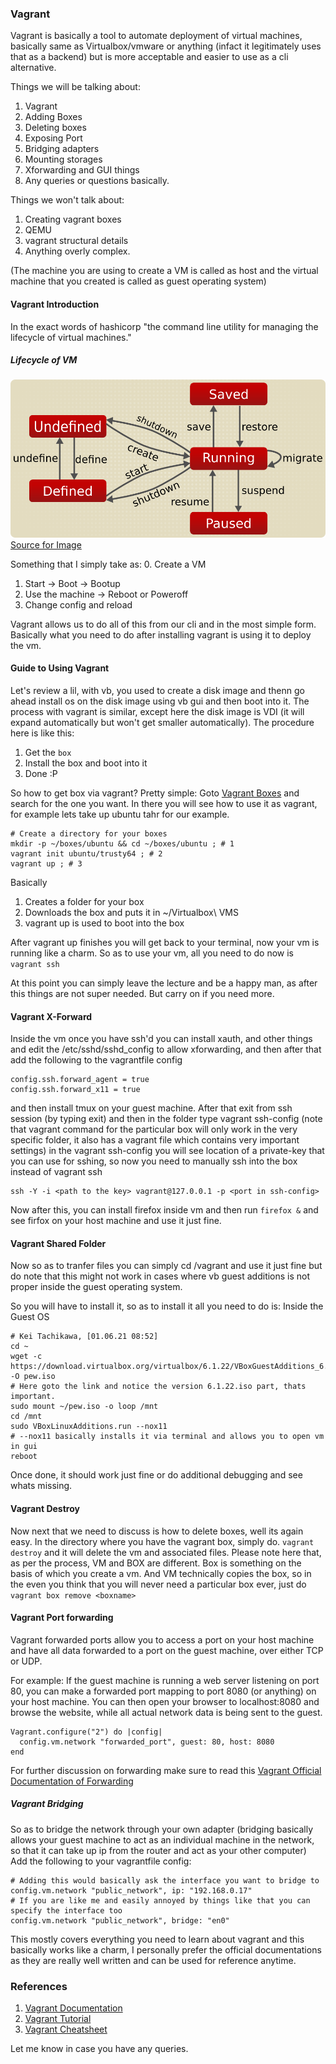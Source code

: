 ### Vagrant

Vagrant is basically a tool to automate deployment of virtual machines, basically same as Virtualbox/vmware or anything (infact it legitimately uses that as a backend) but is more acceptable and easier to use as a cli alternative. 

Things we will be talking about: 

1. Vagrant
2. Adding Boxes
3. Deleting boxes
4. Exposing Port
5. Bridging adapters
6. Mounting storages
7. Xforwarding and GUI things
8. Any queries or questions basically.

Things we won't talk about:

1. Creating vagrant boxes
2. QEMU
3. vagrant structural details
4. Anything overly complex.

(The machine you are using to create a VM is called as host and the virtual machine that you created is called as guest operating system)

#### Vagrant Introduction

In the exact words of hashicorp 
"the command line utility for managing the lifecycle of virtual machines."

##### Lifecycle of VM

![Virtual Machine LifeCycle](./img/vmlc.png)
[Source for Image](https://wiki.libvirt.org/page/VM_lifecycle)

Something that I simply take as: 
0. Create a VM

1. Start -> Boot -> Bootup 
2. Use the machine -> Reboot or Poweroff
3. Change config and reload 

Vagrant allows us to do all of this from our cli and in the most simple form. Basically what you need to do after installing vagrant is using it to deploy the vm. 

#### Guide to Using Vagrant

Let's review a lil, with vb, you used to create a disk image and thenn go ahead install os on the disk image using vb gui and then boot into it. The process with vagrant is similar, except here the disk image is VDI (it will expand automatically but won't get smaller automatically). 
The procedure here is like this: 

1. Get the `box`
2. Install the box and boot into it
3. Done :P

So how to get box via vagrant?
Pretty simple:
Goto [Vagrant Boxes](https://app.vagrantup.com/boxes/search) and search for the one you want.
In there you will see how to use it as vagrant, for example lets take up ubuntu tahr for our example.

```
# Create a directory for your boxes
mkdir -p ~/boxes/ubuntu && cd ~/boxes/ubuntu ; # 1
vagrant init ubuntu/trusty64 ; # 2
vagrant up ; # 3
```

Basically 

1. Creates a folder for your box
2. Downloads the box and puts it in ~/Virtualbox\ VMS
3. vagrant up is used to boot into the box

After vagrant up finishes you will get back to your terminal, now your vm is running like a charm. 
So as to use your vm, all you need to do now is 
`vagrant ssh`

At this point you can simply leave the lecture and be a happy man, as after this things are not super needed. But carry on if you need more.

#### Vagrant X-Forward

Inside the vm once you have ssh'd you can install xauth, and other things and edit the /etc/sshd/sshd_config to allow xforwarding, and then after that add the following to the vagrantfile config

```
config.ssh.forward_agent = true
config.ssh.forward_x11 = true
```

and then install tmux on your guest machine. After that exit from ssh session (by typing exit) and then in the folder type vagrant ssh-config (note that vagrant command for the particular box will only work in the very specific folder, it also has a vagrant file which contains very important settings)
in the vagrant ssh-config you will see location of a private-key that you can use for sshing,
so now you need to manually ssh into the box instead of vagrant ssh 

```
ssh -Y -i <path to the key> vagrant@127.0.0.1 -p <port in ssh-config>
```

Now after this, you can install firefox inside vm and then run `firefox &` and see firfox on your host machine and use it just fine.

#### Vagrant Shared Folder

Now so as to tranfer files you can simply cd /vagrant and use it just fine but do note that this might not work in cases where vb guest additions is not proper inside the guest operating system.

So you will have to install it, so as to install it all you need to do is: 
Inside the Guest OS

```
# Kei Tachikawa, [01.06.21 08:52]
cd ~
wget -c https://download.virtualbox.org/virtualbox/6.1.22/VBoxGuestAdditions_6.1.22.iso -O pew.iso 
# Here goto the link and notice the version 6.1.22.iso part, thats important.
sudo mount ~/pew.iso -o loop /mnt
cd /mnt
sudo VBoxLinuxAdditions.run --nox11
# --nox11 basically installs it via terminal and allows you to open vm in gui
reboot
```

Once done, it should work just fine or do additional debugging and see whats missing.

#### Vagrant Destroy

Now next that we need to discuss is how to delete boxes, well its again easy.
In the directory where you have the vagrant box, simply do.
`vagrant destroy`
and it will delete the vm and associated files. Please note here that, as per the process, VM and BOX are different. Box is something on the basis of which you create a vm. And VM technically copies the box, so in the even you think that you will never need a particular box ever, just do
`vagrant box remove <boxname>`

#### Vagrant Port forwarding

Vagrant forwarded ports allow you to access a port on your host machine and have all data forwarded to a port on the guest machine, over either TCP or UDP.

For example: If the guest machine is running a web server listening on port 80, you can make a forwarded port mapping to port 8080 (or anything) on your host machine. You can then open your browser to localhost:8080 and browse the website, while all actual network data is being sent to the guest.

```
Vagrant.configure("2") do |config|
  config.vm.network "forwarded_port", guest: 80, host: 8080
end
```

For further discussion on forwarding make sure to read this [Vagrant Official Documentation of Forwarding](https://www.vagrantup.com/docs/networking/forwarded_ports)

##### Vagrant Bridging

So as to bridge the network through your own adapter (bridging basically allows your guest machine to act as an individual machine in the network, so that it can take up ip from the router and act as your other computer)
Add the following to your vagrantfile config:

```
# Adding this would basically ask the interface you want to bridge to
config.vm.network "public_network", ip: "192.168.0.17"
# If you are like me and easily annoyed by things like that you can specify the interface too
config.vm.network "public_network", bridge: "en0"
```

This mostly covers everything you need to learn about vagrant and this basically works like a charm, I personally prefer the official documentations as they are really well written and can be used for reference anytime.

### References

1. [Vagrant Documentation](https://www.vagrantup.com/docs)
2. [Vagrant Tutorial](https://learn.hashicorp.com/collections/vagrant/getting-started)
3. [Vagrant Cheatsheet](https://pewpewnotes.github.io/vagrantCS.html)

Let me know in case you have any queries.
